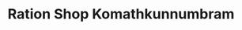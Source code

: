 ---
title: "Ration Shop Komathkunnumbram"
url: /chakkarakkal/ration-shop-komathkunnumbram/
shop: convenience
---